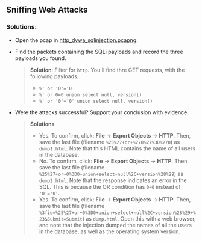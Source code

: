 ## Sniffing Web Attacks

### Solutions:

- Open the pcap in [http_dvwa_sqlinjection.pcapng](http_dvwa_sqlinjection.pcapng).

- Find the packets containing the SQLi payloads and record the three payloads you found. 

  > **Solution**: Filter for `http`. You'll find thre GET requests, with the following payloads.
  >   - `%' or '0'='0`
  >   - `%' or 0=0 union select null, version()`
  >   - `%' or '0'='0' union select null, version()`

- Were the attacks successful? Support your conclusion with evidence.
  > **Solutions**
  >  - Yes. To confirm, click: **File** -> **Export Objects** -> **HTTP**. Then, save the last file (filename `%25%27+or+%270%27%3D%270`) as `dump1.html`. Note that this HTML contains the name of all users in the database.
  >  - No. To confirm, click: **File** -> **Export Objects** -> **HTTP**. Then, save the last file (filename `%25%27+or+0%3D0+union+select+null%2C+version%28%29`) as `dump2.html`. Note that the response indicates an error in the SQL. This is because the OR condition has `0=0` instead of `'0'='0'`.
  >  - Yes. To confirm, click: **File** -> **Export Objects** -> **HTTP**. Then, save the last file (filename `%3fid=%25%27+or+0%3D0+union+select+null%2C+version%28%29+%23&Submit=Submit`) as `dump.html`. Open this with a web browser, and note that the injection dumped the names of all the users in the database, as well as the operating system version.


